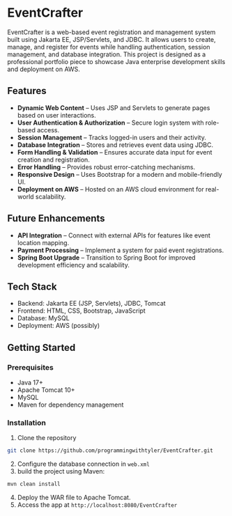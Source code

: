 # EventCrafter

EventCrafter is a web-based event registration and management system built using Jakarta EE, JSP/Servlets, and JDBC. It allows users to create, manage, and register for events while handling authentication, session management, and database integration. This project is designed as a professional portfolio piece to showcase Java enterprise development skills and deployment on AWS.

## Features

- **Dynamic Web Content** – Uses JSP and Servlets to generate pages based on user interactions.
- **User Authentication & Authorization** – Secure login system with role-based access.
- **Session Management** – Tracks logged-in users and their activity.
- **Database Integration** – Stores and retrieves event data using JDBC.
- **Form Handling & Validation** – Ensures accurate data input for event creation and registration.
- **Error Handling** – Provides robust error-catching mechanisms.
- **Responsive Design** – Uses Bootstrap for a modern and mobile-friendly UI.
- **Deployment on AWS** – Hosted on an AWS cloud environment for real-world scalability.

## Future Enhancements

- **API Integration** – Connect with external APIs for features like event location mapping.
- **Payment Processing** – Implement a system for paid event registrations.
- **Spring Boot Upgrade** – Transition to Spring Boot for improved development efficiency and scalability.

## Tech Stack

- Backend: Jakarta EE (JSP, Servlets), JDBC, Tomcat
- Frontend: HTML, CSS, Bootstrap, JavaScript
- Database: MySQL
- Deployment: AWS (possibly)

## Getting Started

### Prerequisites

- Java 17+
- Apache Tomcat 10+
- MySQL
- Maven for dependency management

### Installation

1. Clone the repository

```bash
git clone https://github.com/programmingwithtyler/EventCrafter.git
```

2. Configure the database connection in `web.xml`
3. build the project using Maven:

```bash
mvn clean install
```

4. Deploy the WAR file to Apache Tomcat.
5. Access the app at `http://localhost:8080/EventCrafter`